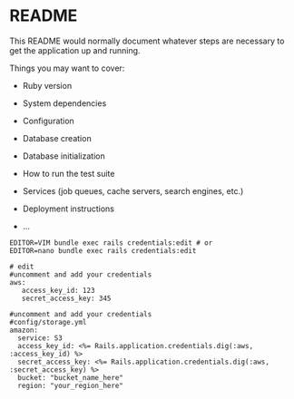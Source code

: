 # README

This README would normally document whatever steps are necessary to get the
application up and running.

Things you may want to cover:

* Ruby version

* System dependencies

* Configuration

* Database creation

* Database initialization

* How to run the test suite

* Services (job queues, cache servers, search engines, etc.)

* Deployment instructions

* ...

```shell
EDITOR=VIM bundle exec rails credentials:edit # or
EDITOR=nano bundle exec rails credentials:edit
```

```shell
# edit
#uncomment and add your credentials
aws:
   access_key_id: 123
   secret_access_key: 345

#uncomment and add your credentials 
#config/storage.yml
amazon:
  service: S3
  access_key_id: <%= Rails.application.credentials.dig(:aws, :access_key_id) %>
  secret_access_key: <%= Rails.application.credentials.dig(:aws, :secret_access_key) %>
  bucket: "bucket_name_here"
  region: "your_region_here"

  ```